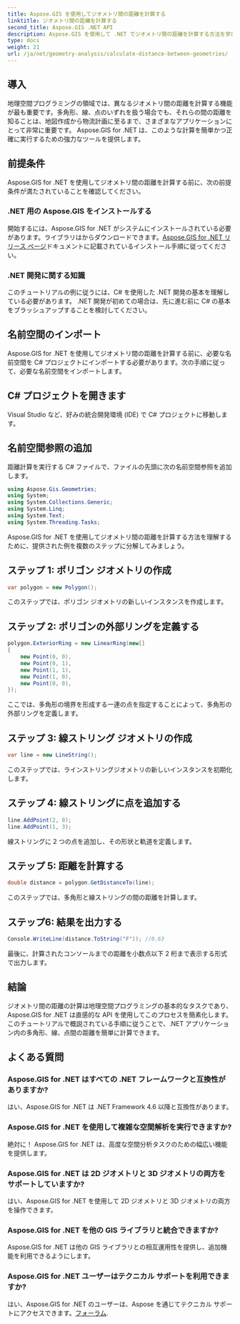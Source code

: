 ```yaml
---
title: Aspose.GIS を使用してジオメトリ間の距離を計算する
linktitle: ジオメトリ間の距離を計算する
second_title: Aspose.GIS .NET API
description: Aspose.GIS を使用して .NET でジオメトリ間の距離を計算する方法を学びます。コード例を含むステップバイステップのガイド。地理空間アプリケーションを強化します。
type: docs
weight: 21
url: /ja/net/geometry-analysis/calculate-distance-between-geometries/
---
```

## 導入
地理空間プログラミングの領域では、異なるジオメトリ間の距離を計算する機能が最も重要です。多角形、線、点のいずれを扱う場合でも、それらの間の距離を知ることは、地図作成から物流計画に至るまで、さまざまなアプリケーションにとって非常に重要です。 Aspose.GIS for .NET は、このような計算を簡単かつ正確に実行するための強力なツールを提供します。
## 前提条件
Aspose.GIS for .NET を使用してジオメトリ間の距離を計算する前に、次の前提条件が満たされていることを確認してください。
### .NET 用の Aspose.GIS をインストールする
開始するには、Aspose.GIS for .NET がシステムにインストールされている必要があります。ライブラリはからダウンロードできます。[Aspose.GIS for .NET リリース ページ](https://releases.aspose.com/gis/net/)ドキュメントに記載されているインストール手順に従ってください。
### .NET 開発に関する知識
このチュートリアルの例に従うには、C# を使用した .NET 開発の基本を理解している必要があります。 .NET 開発が初めての場合は、先に進む前に C# の基本をブラッシュアップすることを検討してください。

## 名前空間のインポート
Aspose.GIS for .NET を使用してジオメトリ間の距離を計算する前に、必要な名前空間を C# プロジェクトにインポートする必要があります。次の手順に従って、必要な名前空間をインポートします。
## C# プロジェクトを開きます
Visual Studio など、好みの統合開発環境 (IDE) で C# プロジェクトに移動します。
## 名前空間参照の追加
距離計算を実行する C# ファイルで、ファイルの先頭に次の名前空間参照を追加します。
```csharp
using Aspose.Gis.Geometries;
using System;
using System.Collections.Generic;
using System.Linq;
using System.Text;
using System.Threading.Tasks;
```

Aspose.GIS for .NET を使用してジオメトリ間の距離を計算する方法を理解するために、提供された例を複数のステップに分解してみましょう。
## ステップ 1: ポリゴン ジオメトリの作成
```csharp
var polygon = new Polygon();
```
このステップでは、ポリゴン ジオメトリの新しいインスタンスを作成します。
## ステップ 2: ポリゴンの外部リングを定義する
```csharp
polygon.ExteriorRing = new LinearRing(new[]
{
    new Point(0, 0),
    new Point(0, 1),
    new Point(1, 1),
    new Point(1, 0),
    new Point(0, 0),
});
```
ここでは、多角形の境界を形成する一連の点を指定することによって、多角形の外部リングを定義します。
## ステップ 3: 線ストリング ジオメトリの作成
```csharp
var line = new LineString();
```
このステップでは、ラインストリングジオメトリの新しいインスタンスを初期化します。
## ステップ 4: 線ストリングに点を追加する
```csharp
line.AddPoint(2, 0);
line.AddPoint(1, 3);
```
線ストリングに 2 つの点を追加し、その形状と軌道を定義します。
## ステップ 5: 距離を計算する
```csharp
double distance = polygon.GetDistanceTo(line);
```
このステップでは、多角形と線ストリングの間の距離を計算します。
## ステップ6: 結果を出力する
```csharp
Console.WriteLine(distance.ToString("F")); //0.63
```
最後に、計算されたコンソールまでの距離を小数点以下 2 桁まで表示する形式で出力します。

## 結論
ジオメトリ間の距離の計算は地理空間プログラミングの基本的なタスクであり、Aspose.GIS for .NET は直感的な API を使用してこのプロセスを簡素化します。このチュートリアルで概説されている手順に従うことで、.NET アプリケーション内の多角形、線、点間の距離を簡単に計算できます。
## よくある質問
### Aspose.GIS for .NET はすべての .NET フレームワークと互換性がありますか?
はい、Aspose.GIS for .NET は .NET Framework 4.6 以降と互換性があります。
### Aspose.GIS for .NET を使用して複雑な空間解析を実行できますか?
絶対に！ Aspose.GIS for .NET は、高度な空間分析タスクのための幅広い機能を提供します。
### Aspose.GIS for .NET は 2D ジオメトリと 3D ジオメトリの両方をサポートしていますか?
はい、Aspose.GIS for .NET を使用して 2D ジオメトリと 3D ジオメトリの両方を操作できます。
### Aspose.GIS for .NET を他の GIS ライブラリと統合できますか?
Aspose.GIS for .NET は他の GIS ライブラリとの相互運用性を提供し、追加機能を利用できるようにします。
### Aspose.GIS for .NET ユーザーはテクニカル サポートを利用できますか?
はい、Aspose.GIS for .NET のユーザーは、Aspose を通じてテクニカル サポートにアクセスできます。[フォーラム](https://forum.aspose.com/c/gis/33).